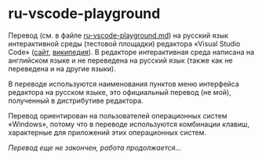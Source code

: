 # ru-vscode-playground
Перевод (см. в файле [ru-vscode-playground.md](ru-vscode-playground.md)) на русский язык интерактивной среды (тестовой площадки) редактора «Visual Studio Code» ([сайт](https://code.visualstudio.com), [википедия](https://ru.wikipedia.org/wiki/Visual_Studio_Code)). В редакторе интерактивная среда написана на английском языке и не переведена на русский язык (также как не переведена и на другие языки).

В переводе используются наименования пунктов меню интерфейса редактора на русском языке, это официальный перевод (не мой), полученный в дистрибутиве редактора.

Перевод ориентирован на пользователей операционных систем «Windows», потому что в переводе используются комбинации клавиш, характерные для приложений этих операционных систем.

_Перевод еще не закончен, работа продолжается..._
